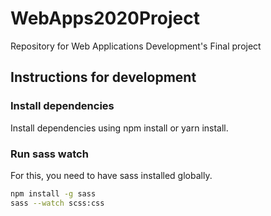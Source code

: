 # WebApps2020Project
Repository for Web Applications Development's Final project

## Instructions for development
### Install dependencies
Install dependencies using npm install or yarn install.
### Run sass watch
For this, you need to have sass installed globally.
```bash
npm install -g sass
sass --watch scss:css
```